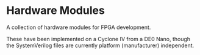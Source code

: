 Hardware Modules
================

A collection of hardware modules for FPGA development.

These have been implemented on a Cyclone IV from a DE0 Nano, though the 
SystemVerilog files are currently platform (manufacturer) independent.


